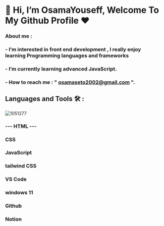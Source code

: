 # 👋 Hi, I’m **OsamaYouseff**, Welcome To My Github Profile ♥

### About me :
### - I’m interested in front end development , I really enjoy learning Programming languages and frameworks 
### - I’m currently learning advanced JavaScript.
### - How to reach me : " osamaseto2002@gmail.com ".
## Languages and Tools 🛠 :
![1051277](https://github.com/OsamaYouseff/OsamaYouseff/assets/94643063/54d05613-713d-4b4c-9c0f-45408ddc10aa) 
### --- HTML ---
### CSS 
### JavaScript
### tailwind CSS
### VS Code
### windows 11
### Github
### Notion 


